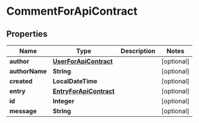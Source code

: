 

# CommentForApiContract

## Properties

Name | Type | Description | Notes
------------ | ------------- | ------------- | -------------
**author** | [**UserForApiContract**](UserForApiContract.md) |  |  [optional]
**authorName** | **String** |  |  [optional]
**created** | **LocalDateTime** |  |  [optional]
**entry** | [**EntryForApiContract**](EntryForApiContract.md) |  |  [optional]
**id** | **Integer** |  |  [optional]
**message** | **String** |  |  [optional]




